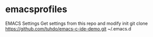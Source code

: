 # emacsprofiles
EMACS Settings
Get settings from this repo and modify init
git clone https://github.com/tuhdo/emacs-c-ide-demo.git ~/.emacs.d
